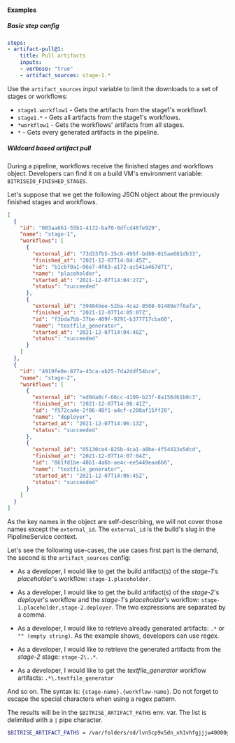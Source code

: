 #### Examples

##### Basic step config

```yaml
steps:
- artifact-pull@1:
    title: Pull artifacts
    inputs:
    - verbose: "true"
    - artifact_sources: stage-1.*
```

Use the `artifact_sources` input variable to limit the downloads to a set of stages or workflows:

- `stage1.workflow1` - Gets the artifacts from the stage1's workflow1.
- `stage1.*` - Gets all artifacts from the stage1's workflows.
- `*workflow1` - Gets the workflows' artifacts from all stages.
- `*` - Gets every generated artifacts in the pipeline.

##### Wildcard based artifact pull

During a pipeline, workflows receive the finished stages and workflows object. Developers can find it on a build VM's environment variable: `BITRISEIO_FINISHED_STAGES`.

Let's suppose that we get the following JSON object about the previously finished stages and workflows.

```json
[
  {
    "id": "083aa861-55b1-4132-ba70-0dfcd48fe929",
    "name": "stage-1",
    "workflows": [
      {
        "external_id": "73d33fb5-35c6-495f-bd80-015ae681db33",
        "finished_at": "2021-12-07T14:04:45Z",
        "id": "b1c6f0a1-06e7-4f63-a172-ac541a467d71",
        "name": "placeholder",
        "started_at": "2021-12-07T14:04:27Z",
        "status": "succeeded"
      },
      {
        "external_id": "39404bee-52ba-4ca2-8508-91489e7f6afa",
        "finished_at": "2021-12-07T14:05:07Z",
        "id": "f3bda7bb-37be-409f-9291-b377717cba60",
        "name": "textfile_generator",
        "started_at": "2021-12-07T14:04:48Z",
        "status": "succeeded"
      }
    ]
  },
  {
    "id": "4919fe0e-877a-45ca-ab25-7da2ddf54bce",
    "name": "stage-2",
    "workflows": [
      {
        "external_id": "ed0da0cf-66cc-4109-b23f-8a156d61b0c3",
        "finished_at": "2021-12-07T14:06:41Z",
        "id": "f572ca4e-2f06-40f1-a4cf-c208af15ff28",
        "name": "deployer",
        "started_at": "2021-12-07T14:06:13Z",
        "status": "succeeded"
      },
      {
        "external_id": "05130ce4-825b-4ca1-a9be-4f54413e5dcd",
        "finished_at": "2021-12-07T14:07:04Z",
        "id": "861fd1be-48b1-4a6b-ae4c-ee5449eaa6b6",
        "name": "textfile_generator",
        "started_at": "2021-12-07T14:06:45Z",
        "status": "succeeded"
      }
    ]
  }
]
```

As the key names in the object are self-describing, we will not cover those names except the `external_id`. The `external_id` is the build's slug in the PipelineService context.

Let's see the following use-cases, the use cases first part is the demand, the second is the `artifact_sources` config:

- As a developer, I would like to get the build artifact(s) of the _stage-1_'s _placeholder_'s workflow: `stage-1.placeholder`.

- As a developer, I would like to get the build artifact(s) of the _stage-2_'s _deployer_'s workflow and the _stage-1_'s _placeholder_'s workflow: `stage-1.placeholder,stage-2.deployer`. The two expressions are separated by a comma.

- As a developer, I would like to retrieve already generated artifacts: `.*` or `"" (empty string)`. As the example shows, developers can use regex.

- As a developer, I would like to retrieve the generated artifacts from the _stage-2_ stage: `stage-2\..*`.

- As a developer, I would like to get the _textfile_generator_ workflow artifacts: `.*\.textfile_generator`

And so on. The syntax is: `{stage-name}.{workflow-name}`.
Do not forget to escape the special characters when using a regex pattern.

The results will be in the `$BITRISE_ARTIFACT_PATHS` env. var. The list is delimited with a `|` pipe character.

```bash
$BITRISE_ARTIFACT_PATHS = /var/folders/sd/lvn5cp9x5dn_xh1vhfgjjjw40000gp/T/_artifact_pull3010595419/generated_text_file.txt|/var/folders/sd/lvn5cp9x5dn_xh1vhfgjjjw40000gp/T/_artifact_pull3010595419/app-release-unsigned.apk
```